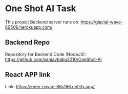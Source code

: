 # One Shot AI Task

This project Backend server runs on: https://glacial-wave-89509.herokuapp.com/ 

## Backend Repo
Repository for Backend Code (NodeJS): https://github.com/sanjaybabu2210/OneShot-AI

## React APP link
Link: https://keen-noyce-86c166.netlify.app/

